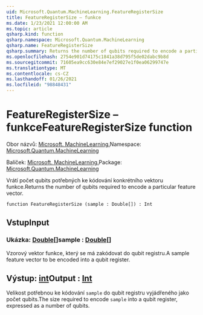 ```yaml
---
uid: Microsoft.Quantum.MachineLearning.FeatureRegisterSize
title: FeatureRegisterSize – funkce
ms.date: 1/23/2021 12:00:00 AM
ms.topic: article
qsharp.kind: function
qsharp.namespace: Microsoft.Quantum.MachineLearning
qsharp.name: FeatureRegisterSize
qsharp.summary: Returns the number of qubits required to encode a particular feature vector.
ms.openlocfilehash: 2754e901d74175c1841a38d795f5de02dabc9b8d
ms.sourcegitcommit: 71605ea9cc630e84e7ef29027e1f0ea06299747e
ms.translationtype: MT
ms.contentlocale: cs-CZ
ms.lasthandoff: 01/26/2021
ms.locfileid: "98848431"
---
```

# <a name="featureregistersize-function"></a><span data-ttu-id="623b6-102">FeatureRegisterSize – funkce</span><span class="sxs-lookup"><span data-stu-id="623b6-102">FeatureRegisterSize function</span></span>

<span data-ttu-id="623b6-103">Obor názvů: [Microsoft. MachineLearning.](xref:Microsoft.Quantum.MachineLearning)</span><span class="sxs-lookup"><span data-stu-id="623b6-103">Namespace: [Microsoft.Quantum.MachineLearning](xref:Microsoft.Quantum.MachineLearning)</span></span>

<span data-ttu-id="623b6-104">Balíček: [Microsoft. MachineLearning.](https://nuget.org/packages/Microsoft.Quantum.MachineLearning)</span><span class="sxs-lookup"><span data-stu-id="623b6-104">Package: [Microsoft.Quantum.MachineLearning](https://nuget.org/packages/Microsoft.Quantum.MachineLearning)</span></span>


<span data-ttu-id="623b6-105">Vrátí počet qubits potřebných ke kódování konkrétního vektoru funkce.</span><span class="sxs-lookup"><span data-stu-id="623b6-105">Returns the number of qubits required to encode a particular feature vector.</span></span>

```qsharp
function FeatureRegisterSize (sample : Double[]) : Int
```


## <a name="input"></a><span data-ttu-id="623b6-106">Vstup</span><span class="sxs-lookup"><span data-stu-id="623b6-106">Input</span></span>

### <a name="sample--double"></a><span data-ttu-id="623b6-107">Ukázka: [Double](xref:microsoft.quantum.lang-ref.double)[]</span><span class="sxs-lookup"><span data-stu-id="623b6-107">sample : [Double](xref:microsoft.quantum.lang-ref.double)[]</span></span>

<span data-ttu-id="623b6-108">Vzorový vektor funkce, který se má zakódovat do qubit registru.</span><span class="sxs-lookup"><span data-stu-id="623b6-108">A sample feature vector to be encoded into a qubit register.</span></span>



## <a name="output--int"></a><span data-ttu-id="623b6-109">Výstup: [int](xref:microsoft.quantum.lang-ref.int)</span><span class="sxs-lookup"><span data-stu-id="623b6-109">Output : [Int](xref:microsoft.quantum.lang-ref.int)</span></span>

<span data-ttu-id="623b6-110">Velikost potřebnou ke kódování `sample` do qubit registru vyjádřeného jako počet qubits.</span><span class="sxs-lookup"><span data-stu-id="623b6-110">The size required to encode `sample` into a qubit register, expressed as a number of qubits.</span></span>